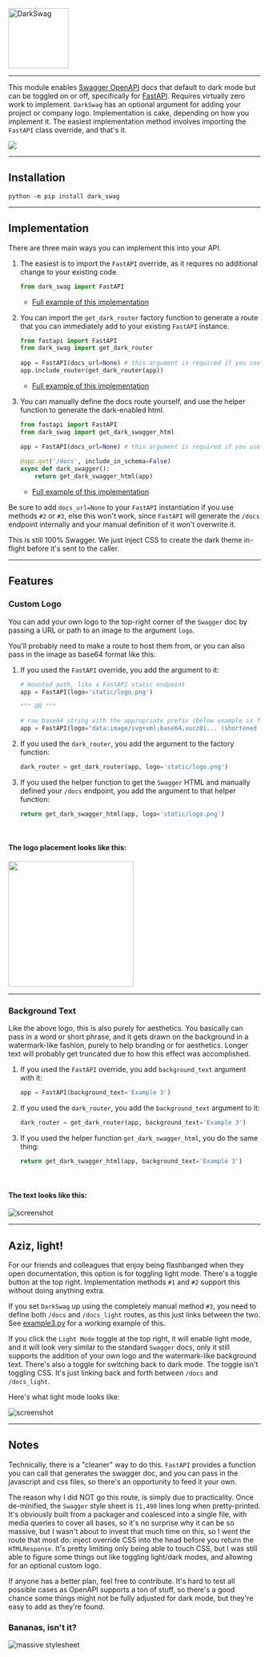 <img src="src/dark_swag/static/darkswag_color.svg" height="120" alt="DarkSwag">

<hr>

This module enables <a href="https://swagger.io/specification/">Swagger OpenAPI</a> docs that default to dark mode but can be toggled on or off, specifically for <a href="https://github.com/fastapi/fastapi?tab=readme-ov-file">FastAPI</a>.  Requires virtually zero work to implement.  `DarkSwag` has an optional argument for adding your project or company logo.  Implementation is cake, depending on how you implement it.  The easiest implementation method involves importing the `FastAPI` class override, and that's it.

<img src="src/dark_swag/static/screenshot.png">

<hr>

## Installation
```shell
python -m pip install dark_swag
```

<hr>

## Implementation
There are three main ways you can implement this into your API.

1. The easiest is to import the `FastAPI` override, as it requires no additional change to your existing code.
   ```python
   from dark_swag import FastAPI
   ```
    - [Full example of this implementation](src/dark_swag/example.py)


2. You can import the `get_dark_router` factory function to generate a route that you can immediately add to your existing `FastAPI` instance.
   ```python
   from fastapi import FastAPI
   from dark_swag import get_dark_router
    
   app = FastAPI(docs_url=None) # this argument is required if you use this implementation
   app.include_router(get_dark_router(app))
   ```
    - [Full example of this implementation](src/dark_swag/example2.py)


3. You can manually define the docs route yourself, and use the helper function to generate the dark-enabled html.
   ```python
   from fastapi import FastAPI
   from dark_swag import get_dark_swagger_html

   app = FastAPI(docs_url=None) # this argument is required if you use this implementation
    
   @app.get('/docs', include_in_schema=False)
   async def dark_swagger():
       return get_dark_swagger_html(app)
   ```
    - [Full example of this implementation](src/dark_swag/example3.py)

Be sure to add `docs_url=None` to your `FastAPI` instantiation if you use methods `#2` or `#3`, else this won't work, since `FastAPI` will generate the `/docs` endpoint internally and your manual definition of it won't overwrite it.  

This is still 100% Swagger.  We just inject CSS to create the dark theme in-flight before it's sent to the caller.

<hr>

## Features

### Custom Logo
You can add your own logo to the top-right corner of the `Swagger` doc by passing a URL or path to an image to the argument `logo`.

You'll probably need to make a route to host them from, or you can also pass in the image as base64 format like this: 
 
1. If you used the `FastAPI` override, you add the argument to it:
   ```python
   # mounted path, like a FastAPI static endpoint
   app = FastAPI(logo='static/logo.png')
   
   """ OR """
   
   # raw base64 string with the appropriate prefix (below example is for an SVG)
   app = FastAPI(logo="data:image/svg+xml;base64,xucz0i... (shortened for illustration) ...L3d3dy")
   ```

2. If you used the `dark_router`, you add the argument to the factory function:
   ```python
   dark_router = get_dark_router(app, logo='static/logo.png')
   ```

3. If you used the helper function to get the `Swagger` HTML and manually defined your `/docs` endpoint, you add the argument to that helper function:
   ```python
   return get_dark_swagger_html(app, logo='static/logo.png')
   ```
<br>

#### The logo placement looks like this:

<img src="src/dark_swag/static/screenshot2.png" height="250">

<hr>

### Background Text
Like the above logo, this is also purely for aesthetics.  You basically can pass in a word or short phrase, and it gets drawn on the background in a watermark-like fashion, purely to help branding or for aesthetics. Longer text will probably get truncated due to how this effect was accomplished.

1. If you used the `FastAPI` override, you add `background_text` argument with it:
   ```python
   app = FastAPI(background_text='Example 3')
   ```

2. If you used the `dark_router`, you add the `background_text` argument to it:
   ```python
   dark_router = get_dark_router(app, background_text='Example 3')
   ```
   
3. If you used the helper function `get_dark_swagger_html`, you do the same thing:
   ```python
   return get_dark_swagger_html(app, background_text='Example 3')
   ```

<br>

#### The text looks like this:

   ![screenshot](src/dark_swag/static/screenshot3.png)
   
<hr>

## Aziz, light!

For our friends and colleagues that enjoy being flashbanged when they open documentation, this option is for toggling light mode.  There's a toggle button at the top right.  Implementation methods `#1` and `#2` support this without doing anything extra.  

If you set `DarkSwag` up using the completely manual method `#3`, you need to define both `/docs` and `/docs_light` routes, as this just links between the two.  See [example3.py](src/dark_swag/example3.py) for a working example of this.

If you click the `Light Mode` toggle at the top right, it will enable light mode, and it will look very similar to the standard `Swagger` docs, only it still supports the addition of your own logo and the watermark-like background text.  There's also a toggle for switching back to dark mode.  The toggle isn't toggling CSS.  It's just linking back and forth between `/docs` and `/docs_light`.

Here's what light mode looks like:

![screenshot](src/dark_swag/static/screenshot4.png)

<hr>

## Notes
Technically, there is a "cleaner" way to do this.  `FastAPI` provides a function you can call that generates the swagger doc, and you can pass in the javascript and css files, so there's an opportunity to feed it your own.

The reason why I did NOT go this route, is simply due to practicality.  Once de-minified, the `Swagger` style sheet is `11,490` lines long when pretty-printed.  It's obviously built from a packager and coalesced into a single file, with media queries to cover all bases, so it's no surprise why it can be so massive, but I wasn't about to invest that much time on this, so I went the route that most do: inject override CSS into the head before you return the `HTMLResponse`.  It's pretty limiting only being able to touch CSS, but I was still able to figure some things out like toggling light/dark modes, and allowing for an optional custom logo.  

If anyone has a better plan, feel free to contribute.  It's hard to test all possible cases as OpenAPI supports a ton of stuff, so there's a good chance some things might not be fully adjusted for dark mode, but they're easy to add as they're found.

### Bananas, isn't it?

![massive stylesheet](src/dark_swag/static/massive_stylesheet.png)
